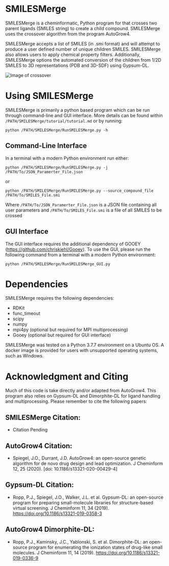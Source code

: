 # SMILESMerge

SMILESMerge is a cheminformatic, Python program for that crosses two parent ligands (SMILES string) to create a child compound. SMILESMerge uses the crossover algorithm from the program AutoGrow4.

SMILESMerge accepts a list of SMILES (in .smi format) and will attempt to produce a user defined number of unique children SMILES. SMILESMerge also allows users to apply chemical property filters. Additionally, SMILESMerge options the automated conversion of the children from 1/2D SMILES to 3D representations (PDB and 3D-SDF) using Gypsum-DL.

![Image of crossover](https://github.com/Jacob-Spiegel/SMILESMerge/blob/main/Figures/crossover.png)

# Using SMILESMerge

SMILESMerge is primarily a python based program which can be run through command-line and GUI interface. More details can be found within `/PATH/SMILESMerge/tutorial/tutorial.md` or by running:

`python /PATH/SMILESMerge/RunSMILESMerge.py -h`

## Command-Line Interface

In a terminal with a modern Python environment run either:

`python /PATH/SMILESMerge/RunSMILESMerge.py -j /PATH/To/JSON_Paramerter_File.json`

or

`python /PATH/SMILESMerge/RunSMILESMerge.py --source_compound_file  /PATH/To/SMILES_File.smi`

Where `/PATH/To/JSON_Paramerter_File.json` is a JSON file containing all user parameters and `/PATH/To/SMILES_File.smi` is a file of all SMILES to be crossed


## GUI Interface

The GUI interface requires the additional dependency of GOOEY (https://github.com/chriskiehl/Gooey). To use the GUI, please run the following command from a terminal with a modern Python environment:

`python /PATH/SMILESMerge/RunSMILESMerge_GUI.py `


# Dependencies

SMILESMerge requires the following dependencies:
- RDKit
- func_timeout
- scipy
- numpy
- mpi4py (optional but required for MPI multiprocessing)
- Gooey (optional but required for GUI interface)

SMILESMerge was tested on a Python 3.7.7 environment on a Ubuntu OS. A docker image is provided for users with unsupported operating systems, such as Windows.

# Acknowledgment and Citing

Much of this code is take directly and/or adapted from AutoGrow4. This program also relies on Gypsum-DL and Dimorphite-DL for ligand handling and multiprocessing. Please remember to cite the following papers:

## SMILESMerge Citation:
    
- Citation Pending

## AutoGrow4 Citation:

- Spiegel, J.O., Durrant, J.D. AutoGrow4: an open-source genetic algorithm for de novo drug design and lead optimization. J Cheminform 12, 25 (2020). [doi: 10.1186/s13321-020-00429-4]

## Gypsum-DL Citation:

- Ropp, P.J., Spiegel, J.O., Walker, J.L. et al. Gypsum-DL: an open-source program for preparing small-molecule libraries for structure-based virtual screening. J Cheminform 11, 34 (2019). https://doi.org/10.1186/s13321-019-0358-3

## AutoGrow4 Dimorphite-DL:

- Ropp, P.J., Kaminsky, J.C., Yablonski, S. et al. Dimorphite-DL: an open-source program for enumerating the ionization states of drug-like small molecules. J Cheminform 11, 14 (2019). https://doi.org/10.1186/s13321-019-0336-9

